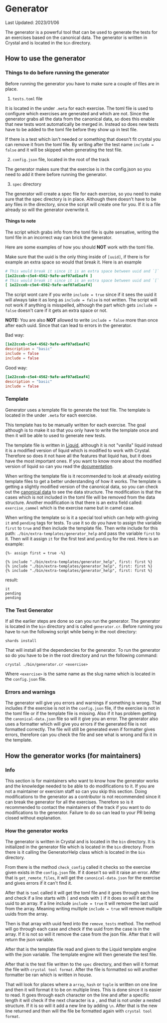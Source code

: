 # Generator

Last Updated: 2023/01/06

The generator is a powerful tool that can be used to generate the tests for an exercises based on the canonical data.
The generator is written in Crystal and is located in the `bin` directory.

## How to use the generator

### Things to do before running the generator

Before running the generator you have to make sure a couple of files are in place.

1. `tests.toml` file

It is located in the under `.meta` for each exercise.
The toml file is used to configure which exercises are generated and which are not.
Since the generator grabs all the data from the canonical data, so does this enable that new tests wont automatically be merged in.
Instead so does new tests have to be added to the toml file before they show up in test file.

If there is a test which isn't needed or something that doesn't fit crystal you can remove it from the toml file.
By writing after the test name `include = false` and it will be skipped when generating the test file.

2. `config.json` file, located in the root of the track

The generator makes sure that the exercise is in the config.json so you need to add it there before running the generator.

3. `spec` directory

The generator will create a spec file for each exercise, so you need to make sure that the spec directory is in place.
Although there doesn't have to be any files in the directory, since the script will create one for you.
If it is a file already so will the generator overwrite it.

#### Things to note

The script which grabs info from the toml file is quite sensative, writing the toml file in an incorrect way can brick the generator.

Here are some examples of how you should **NOT** work with the toml file.

Make sure that the uuid is the only thing inside of `[uuid]`, if there is for example an extra space so would that break it.
Here is an example

```toml
# This would break it since it is an extra space between uuid and `]`
[1e22cceb-c5e4-4562-9afe-aef07ad1eaf4 ]
# This would break it since it is an extra space between uuid and `[`
[ 1e22cceb-c5e4-4562-9afe-aef07ad1eaf4]
```

The script wont care if you write `include = true` since if it sees the uuid it will always take it as long as `include = false` is not written.
The script will not work if anything is misspelled, although the part which gets `include = false` doesn't care if it gets an extra space or not.

**NOTE:**
You are also **NOT** allowed to write `include = false` more than once after each uuid.
Since that can lead to errors in the generator.

Bad way:

```toml
[1e22cceb-c5e4-4562-9afe-aef07ad1eaf4]
description = "basic"
include = false
include = false
```

Good way:

```toml
[1e22cceb-c5e4-4562-9afe-aef07ad1eaf4]
description = "basic"
include = false
```

### Template

Generator uses a template file to generate the test file.
The template is located in the under `.meta` for each exercise.

This template has to be manually written for each exercise.
The goal although is to make it so that you only have to write the template once and then it will be able to used to generate new tests.

The template file is written in [Liquid](https://shopify.github.io/liquid/), although it is not "vanilla" liquid instead it is a modified version of liquid which is modified to work with Crystal.
Therefore so does it not have all the features that liquid has, but it does have the most important ones.
If you want to know more about the modified version of liquid so can you read the [documentation]().

When writing the template file is it recommended to look at already existing template files to get a better understanding of how it works.
The template is getting a slightly modified version of the canonical data, so you can check out the [canonical data]() to see the data structure.
The modification is that the cases which is not included in the toml file will be removed from the data structure.
Another modification is that there is an extra field called: `exercise_cammel` which is the exercise name but in camel case.

When writing the template so is it a special tool which can help with giving `it` and `pending` tags for tests.
To use it so do you have to assign the variable `first` to `true` and then include the template file.
Then write include for this path: `./bin/extra-templates/generator_help` and pass the variable `first` to it.
Then will it assign `it` for the first test and `pending` for the rest.
Here is an example:

```liquid
{%- assign first = true -%}

{% include "./bin/extra-templates/generator_help", first: first %}
{% include "./bin/extra-templates/generator_help", first: first %}
{% include "./bin/extra-templates/generator_help", first: first %}
```

result:

```
it
pending
pending
```

### The Test Generator

If all the earlier steps are done so can you run the generator.
The generator is located in the `bin` directory and is called `generator.cr`.
Before running you have to run the following script while being in the root directory:

```shell
shards install
```

That will install all the dependencies for the generator.
To run the generator so do you have to be in the root directory and run the following command:

```shell
crystal ./bin/generator.cr <exercise>
```

Where `<exercise>` is the same name as the slug name which is located in the `config.json` file.

### Errors and warnings

The generator will give you errors and warnings if something is wrong.
That includes if the exercise is not in the `config.json` file, if the exercise is not in the toml file or if the template file is missing.
Also if it has problem getting the `canonical-data.json` file so will it give you an error.
The generator also uses a formatter which will give you errors if the generated file is not formatted correctly.
The file will still be generated even if formatter gives errors, therefore can you check the file and see what is wrong and fix it in the template.

## How the generator works (for maintainers)

### Info

This section is for maintainers who want to know how the generator works and the knowledge needed to be able to do modifications to it.
If you are not a maintainer or exercism staff so can you skip this section.
Doing modifications to the generator as a contributor is not recommended since it can break the generator for all the exercises.
Therefore so is it recommended to contact the maintainers of the track if you want to do modifications to the generator.
Failure to do so can lead to your PR being closed without explanation.

### How the generator works

The generator is written in Crystal and is located in the `bin` directory.
It is initialized in the generator file which is located in the `bin` directory.
From there is it calling the GeneratorHelp class which is located in the `bin` directory.

From there is the method `check_config` called it checks so the exercise given exists in the `config.json` file.
If it doesn't so will it raise an error.
After that is `get_remote_files`, it will get the `canonical-data.json` for the exercise and gives errors if it can't find it.

After that is `toml` called it will get the toml file and it goes through each line and check if a line starts with `[` and ends with `]` if it does so will it att the uuid to an array.
If a line include `include = true` it will remove the last uuid from the array.
Meaning writing multiple `include = true` will remove multiple uuids from the array.

Then is that array with uuid feed into the `remove_tests` method.
The method will go through each case and check if the uuid from the case is in the array.
If it is not so will it remove the case from the json file.
After that it will return the json variable.

After that is the template file read and given to the Liquid template engine with the json variable.
The template engine will then generate the test file.

After that is the test file written to the `spec` directory, and then will it format the file with `crystal tool format`.
After the file is formatted so will another formatter be ran which is written in house.

That will look for places where a `array`, `hash` or `tuple` is written on one line and then it will format it to be on multiple lines.
This is done since it is easier to read.
It goes through each character on the line and after a specific length it will check if the next character is a `,` and that is not under a nested structure.
If it is so will it add a new line by adding `\n`.
After that is the new line returned and then will the file be formatted again with `crystal tool format`.
